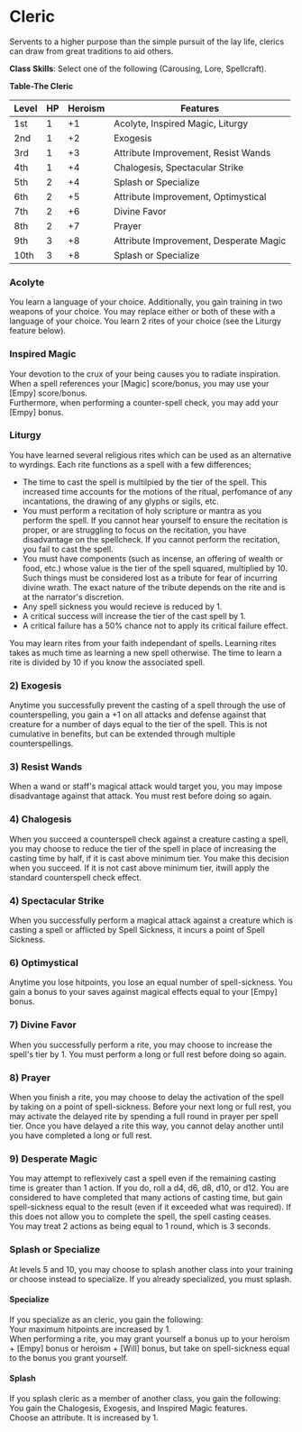 # Cleric
Servents to a higher purpose than the simple pursuit of the lay life, clerics can draw from great traditions to aid others.

**Class Skills**: Select one of the following (Carousing, Lore, Spellcraft).

**Table-The Cleric**

| Level | HP | Heroism  | Features                                          |
|-------|----|----------|---------------------------------------------------|
| 1st   | 1  |    +1    | Acolyte, Inspired Magic, Liturgy                  |
| 2nd   | 1  |    +2    | Exogesis                                          |
| 3rd   | 1  |    +3    | Attribute Improvement, Resist Wands               |
| 4th   | 1  |    +4    | Chalogesis, Spectacular Strike                    |
| 5th   | 2  |    +4    | Splash or Specialize                              |
| 6th   | 2  |    +5    | Attribute Improvement, Optimystical               |
| 7th   | 2  |    +6    | Divine Favor                                      |
| 8th   | 2  |    +7    | Prayer                                            |
| 9th   | 3  |    +8    | Attribute Improvement, Desperate Magic            |
| 10th  | 3  |    +8    | Splash or Specialize                              |

### Acolyte
You learn a language of your choice. Additionally, you gain training in two weapons of your choice. You may replace either or both of these with a language of your choice. You learn 2 rites of your choice (see the Liturgy feature below).

### Inspired Magic
Your devotion to the crux of your being causes you to radiate inspiration. When a spell references your [Magic] score/bonus, you may use your [Empy] score/bonus.  
Furthermore, when performing a counter-spell check, you may add your [Empy] bonus.

### Liturgy
You have learned several religious rites which can be used as an alternative to wyrdings. Each rite functions as a spell with a few differences;  
* The time to cast the spell is multilpied by the tier of the spell. This increased time accounts for the motions of the ritual, perfomance of any incantations, the drawing of any glyphs or sigils, etc.  
* You must perform a recitation of holy scripture or mantra as you perform the spell. If you cannot hear yourself to ensure the recitation is proper, or are struggling to focus on the recitation, you have disadvantage on the spellcheck. If you cannot perform the recitation, you fail to cast the spell.  
* You must have components (such as incense, an offering of wealth or food, etc.) whose value is the tier of the spell squared, multiplied by 10. Such things must be considered lost as a tribute for fear of incurring divine wrath. The exact nature of the tribute depends on the rite and is at the narrator's discretion.  
* Any spell sickness you would recieve is reduced by 1.  
* A critical success will increase the tier of the cast spell by 1.  
* A critical failure has a 50% chance not to apply its critical failure effect.

You may learn rites from your faith independant of spells. Learning rites takes as much time as learning a new spell otherwise. The time to learn a rite is divided by 10 if you know the associated spell.

### 2) Exogesis
Anytime you successfully prevent the casting of a spell through the use of counterspelling, you gain a +1 on all attacks and defense against that creature for a number of days equal to the tier of the spell. This is not cumulative in benefits, but can be extended through multiple counterspellings.

### 3) Resist Wands
When a wand or staff's magical attack would target you, you may impose disadvantage against that attack. You must rest before doing so again.

### 4) Chalogesis
When you succeed a counterspell check against a creature casting a spell, you may choose to reduce the tier of the spell in place of increasing the casting time by half, if it is cast above minimum tier. You make this decision when you succeed. If it is not cast above minimum tier, itwill apply the standard counterspell check effect.

### 4) Spectacular Strike
When you successfully perform a magical attack against a creature which is casting a spell or afflicted by Spell Sickness, it incurs a point of Spell Sickness.

### 6) Optimystical
Anytime you lose hitpoints, you lose an equal number of spell-sickness.
You gain a bonus to your saves against magical effects equal to your [Empy] bonus.

### 7) Divine Favor
When you successfully perform a rite, you may choose to increase the spell's tier by 1. You must perform a long or full rest before doing so again. 

### 8) Prayer  
When you finish a rite, you may choose to delay the activation of the spell by taking on a point of spell-sickness. Before your next long or full rest, you may activate the delayed rite by spending a full round in prayer per spell tier. Once you have delayed a rite this way, you cannot delay another until you have completed a long or full rest.

### 9) Desperate Magic
You may attempt to reflexively cast a spell even if the remaining casting time is greater than 1 action. If you do, roll a d4, d6, d8, d10, or d12. You are considered to have completed that many actions of casting time, but gain spell-sickness equal to the result (even if it exceeded what was required). If this does not allow you to complete the spell, the spell casting ceases.  
You may treat 2 actions as being equal to 1 round, which is 3 seconds.

### Splash or Specialize
At levels 5 and 10, you may choose to splash another class into your training or choose instead to specialize. If you already specialized, you must splash.

#### Specialize
If you specialize as an cleric, you gain the following:  
Your maximum hitpoints are increased by 1.  
When performing a rite, you may grant yourself a bonus up to your heroism + [Empy] bonus or heroism + [Will] bonus, but take on spell-sickness equal to the bonus you grant yourself.

#### Splash
If you splash cleric as a member of another class, you gain the following:  
You gain the Chalogesis, Exogesis, and Inspired Magic features.  
Choose an attribute. It is increased by 1.
